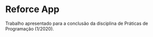 # Reforce App

Trabalho apresentado para a conclusão da disciplina de Práticas de Programação (1/2020).
